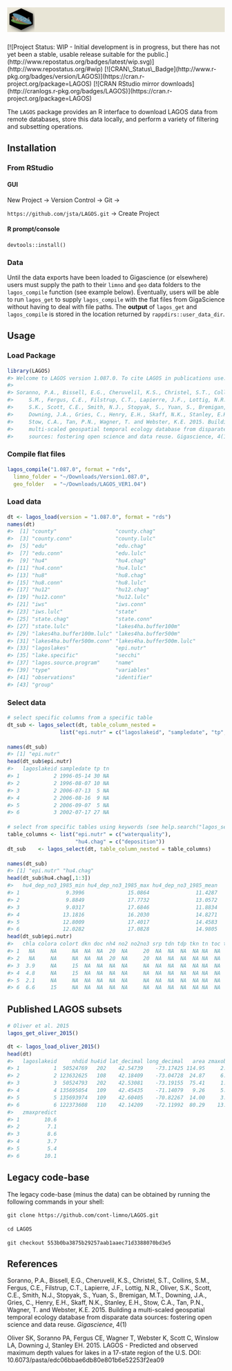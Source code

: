 
<!-- README.md is generated from README.Rmd. Please edit that file -->
<h1 align="left">
<img width="800" src="./inst/lagos_banner.png" alt="">
</h1>
[![Project Status: WIP - Initial development is in progress, but there has not yet been a stable, usable release suitable for the public.](http://www.repostatus.org/badges/latest/wip.svg)](http://www.repostatus.org/#wip) [![CRAN\_Status\_Badge](http://www.r-pkg.org/badges/version/LAGOS)](https://cran.r-project.org/package=LAGOS) [![CRAN RStudio mirror downloads](http://cranlogs.r-pkg.org/badges/LAGOS)](https://cran.r-project.org/package=LAGOS)

The `LAGOS` package provides an R interface to download LAGOS data from remote databases, store this data locally, and perform a variety of filtering and subsetting operations.

Installation
------------

### From RStudio

#### GUI

New Project -&gt; Version Control -&gt; Git -&gt;

`https://github.com/jsta/LAGOS.git` -&gt; Create Project

#### R prompt/console

`devtools::install()`

### Data

Until the data exports have been loaded to Gigascience (or elsewhere) users must supply the path to their `limno` and `geo` data folders to the `lagos_compile` function (see example below). Eventually, users will be able to run `lagos_get` to supply `lagos_compile` with the flat files from GigaScience without having to deal with file paths. The **output** of `lagos_get` and `lagos_compile` is stored in the location returned by `rappdirs::user_data_dir`.

Usage
-----

### Load Package

``` r
library(LAGOS)
#> Welcome to LAGOS version 1.087.0. To cite LAGOS in publications use: 
#>  
#> Soranno, P.A., Bissell, E.G., Cheruvelil, K.S., Christel, S.T., Collins,
#>     S.M., Fergus, C.E., Filstrup, C.T., Lapierre, J.F., Lottig, N.R., Oliver,
#>     S.K., Scott, C.E., Smith, N.J., Stopyak, S., Yuan, S., Bremigan, M.T.,
#>     Downing, J.A., Gries, C., Henry, E.H., Skaff, N.K., Stanley, E.H.,
#>     Stow, C.A., Tan, P.N., Wagner, T. and Webster, K.E. 2015. Building a
#>     multi-scaled geospatial temporal ecology database from disparate data
#>     sources: fostering open science and data reuse. Gigascience, 4(1)
```

### Compile flat files

``` r
lagos_compile("1.087.0", format = "rds",
  limno_folder = "~/Downloads/Version1.087.0",
  geo_folder   = "~/Downloads/LAGOS_VER1.04")
```

### Load data

``` r
dt <- lagos_load(version = "1.087.0", format = "rds")
names(dt)
#>  [1] "county"                   "county.chag"             
#>  [3] "county.conn"              "county.lulc"             
#>  [5] "edu"                      "edu.chag"                
#>  [7] "edu.conn"                 "edu.lulc"                
#>  [9] "hu4"                      "hu4.chag"                
#> [11] "hu4.conn"                 "hu4.lulc"                
#> [13] "hu8"                      "hu8.chag"                
#> [15] "hu8.conn"                 "hu8.lulc"                
#> [17] "hu12"                     "hu12.chag"               
#> [19] "hu12.conn"                "hu12.lulc"               
#> [21] "iws"                      "iws.conn"                
#> [23] "iws.lulc"                 "state"                   
#> [25] "state.chag"               "state.conn"              
#> [27] "state.lulc"               "lakes4ha.buffer100m"     
#> [29] "lakes4ha.buffer100m.lulc" "lakes4ha.buffer500m"     
#> [31] "lakes4ha.buffer500m.conn" "lakes4ha.buffer500m.lulc"
#> [33] "lagoslakes"               "epi.nutr"                
#> [35] "lake.specific"            "secchi"                  
#> [37] "lagos.source.program"     "name"                    
#> [39] "type"                     "variables"               
#> [41] "observations"             "identifier"              
#> [43] "group"
```

### Select data

``` r
# select specific columns from a specific table
dt_sub <- lagos_select(dt, table_column_nested =
                 list("epi.nutr" = c("lagoslakeid", "sampledate", "tp", "tn")))

names(dt_sub)
#> [1] "epi.nutr"
head(dt_sub$epi.nutr)
#>   lagoslakeid sampledate tp tn
#> 1           2 1996-05-14 30 NA
#> 2           2 1996-08-07 10 NA
#> 3           2 2006-07-13  5 NA
#> 4           2 2006-08-16  9 NA
#> 5           2 2006-09-07  5 NA
#> 6           3 2002-07-17 27 NA

# select from specific tables using keywords (see help.search("lagos_select"))
table_columns <- list("epi.nutr" = c("waterquality"),
                      "hu4.chag" = c("deposition"))
dt_sub    <- lagos_select(dt, table_column_nested = table_columns)

names(dt_sub)
#> [1] "epi.nutr" "hu4.chag"
head(dt_sub$hu4.chag[,1:3])
#>   hu4_dep_no3_1985_min hu4_dep_no3_1985_max hu4_dep_no3_1985_mean
#> 1               9.3996              15.0864               11.4287
#> 2               9.8849              17.7732               13.0572
#> 3               9.0317              17.6846               11.8834
#> 4              13.1816              16.2030               14.8271
#> 5              12.8009              17.4017               14.4583
#> 6              12.0282              17.0828               14.9805
head(dt_sub$epi.nutr)
#>   chla colora colort dkn doc nh4 no2 no2no3 srp tdn tdp tkn tn toc ton tp
#> 1   NA     NA     NA  NA  NA  20  NA     20  NA  NA  NA  NA NA  NA  NA 30
#> 2   NA     NA     NA  NA  NA  20  NA     20  NA  NA  NA  NA NA  NA  NA 10
#> 3  3.9     NA     15  NA  NA  NA  NA     NA  NA  NA  NA  NA NA  NA  NA  5
#> 4  4.8     NA     15  NA  NA  NA  NA     NA  NA  NA  NA  NA NA  NA  NA  9
#> 5  2.1     NA     NA  NA  NA  NA  NA     NA  NA  NA  NA  NA NA  NA  NA  5
#> 6  6.6     15     NA  NA  NA  NA  NA     NA  NA  NA  NA  NA NA  NA  NA 27
```

Published LAGOS subsets
-----------------------

``` r
# Oliver et al. 2015
lagos_get_oliver_2015()
```

``` r
dt <- lagos_load_oliver_2015()
head(dt)
#>   lagoslakeid     nhdid hu4id lat_decimal long_decimal   area zmaxobs
#> 1           1  50524769   202    42.54739    -73.17425 114.95     2.7
#> 2           2 123632625   108    42.18409    -73.04728  24.87     6.1
#> 3           3  50524793   202    42.53081    -73.19155  75.41     1.8
#> 4           4 135695054   109    42.45435    -71.14079   9.26     5.2
#> 5           5 135693974   109    42.60405    -70.82267  14.00     3.4
#> 6           6 122373608   110    42.14209    -72.11992  80.29    13.7
#>   zmaxpredict
#> 1        10.6
#> 2         7.1
#> 3         8.6
#> 4         3.7
#> 5         5.4
#> 6        10.1
```

Legacy code-base
----------------

The legacy code-base (minus the data) can be obtained by running the following commands in your shell:

``` shell
git clone https://github.com/cont-limno/LAGOS.git 

cd LAGOS

git checkout 553b0ba3875b29257aab1aaec71d3388070bd3e5
```

References
----------

Soranno, P.A., Bissell, E.G., Cheruvelil, K.S., Christel, S.T., Collins, S.M., Fergus, C.E., Filstrup, C.T., Lapierre, J.F., Lottig, N.R., Oliver, S.K., Scott, C.E., Smith, N.J., Stopyak, S., Yuan, S., Bremigan, M.T., Downing, J.A., Gries, C., Henry, E.H., Skaff, N.K., Stanley, E.H., Stow, C.A., Tan, P.N., Wagner, T. and Webster, K.E. 2015. Building a multi-scaled geospatial temporal ecology database from disparate data sources: fostering open science and data reuse. *Gigascience*, 4(1)

Oliver SK, Soranno PA, Fergus CE, Wagner T, Webster K, Scott C, Winslow LA, Downing J, Stanley EH. 2015. LAGOS - Predicted and observed maximum depth values for lakes in a 17-state region of the U.S. DOI: 10.6073/pasta/edc06bbae6db80e801b6e52253f2ea09
